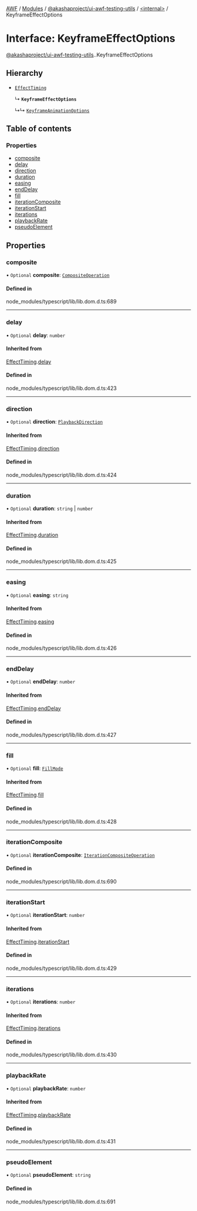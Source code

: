 [AWF](../README.md) / [Modules](../modules.md) / [@akashaproject/ui-awf-testing-utils](../modules/akashaproject_ui_awf_testing_utils.md) / [<internal\>](../modules/akashaproject_ui_awf_testing_utils._internal_.md) / KeyframeEffectOptions

# Interface: KeyframeEffectOptions

[@akashaproject/ui-awf-testing-utils](../modules/akashaproject_ui_awf_testing_utils.md).[<internal>](../modules/akashaproject_ui_awf_testing_utils._internal_.md).KeyframeEffectOptions

## Hierarchy

- [`EffectTiming`](akashaproject_ui_awf_testing_utils._internal_.EffectTiming.md)

  ↳ **`KeyframeEffectOptions`**

  ↳↳ [`KeyframeAnimationOptions`](akashaproject_ui_awf_testing_utils._internal_.KeyframeAnimationOptions.md)

## Table of contents

### Properties

- [composite](akashaproject_ui_awf_testing_utils._internal_.KeyframeEffectOptions.md#composite)
- [delay](akashaproject_ui_awf_testing_utils._internal_.KeyframeEffectOptions.md#delay)
- [direction](akashaproject_ui_awf_testing_utils._internal_.KeyframeEffectOptions.md#direction)
- [duration](akashaproject_ui_awf_testing_utils._internal_.KeyframeEffectOptions.md#duration)
- [easing](akashaproject_ui_awf_testing_utils._internal_.KeyframeEffectOptions.md#easing)
- [endDelay](akashaproject_ui_awf_testing_utils._internal_.KeyframeEffectOptions.md#enddelay)
- [fill](akashaproject_ui_awf_testing_utils._internal_.KeyframeEffectOptions.md#fill)
- [iterationComposite](akashaproject_ui_awf_testing_utils._internal_.KeyframeEffectOptions.md#iterationcomposite)
- [iterationStart](akashaproject_ui_awf_testing_utils._internal_.KeyframeEffectOptions.md#iterationstart)
- [iterations](akashaproject_ui_awf_testing_utils._internal_.KeyframeEffectOptions.md#iterations)
- [playbackRate](akashaproject_ui_awf_testing_utils._internal_.KeyframeEffectOptions.md#playbackrate)
- [pseudoElement](akashaproject_ui_awf_testing_utils._internal_.KeyframeEffectOptions.md#pseudoelement)

## Properties

### composite

• `Optional` **composite**: [`CompositeOperation`](../modules/akashaproject_ui_awf_testing_utils._internal_.md#compositeoperation)

#### Defined in

node_modules/typescript/lib/lib.dom.d.ts:689

___

### delay

• `Optional` **delay**: `number`

#### Inherited from

[EffectTiming](akashaproject_ui_awf_testing_utils._internal_.EffectTiming.md).[delay](akashaproject_ui_awf_testing_utils._internal_.EffectTiming.md#delay)

#### Defined in

node_modules/typescript/lib/lib.dom.d.ts:423

___

### direction

• `Optional` **direction**: [`PlaybackDirection`](../modules/akashaproject_ui_awf_testing_utils._internal_.md#playbackdirection)

#### Inherited from

[EffectTiming](akashaproject_ui_awf_testing_utils._internal_.EffectTiming.md).[direction](akashaproject_ui_awf_testing_utils._internal_.EffectTiming.md#direction)

#### Defined in

node_modules/typescript/lib/lib.dom.d.ts:424

___

### duration

• `Optional` **duration**: `string` \| `number`

#### Inherited from

[EffectTiming](akashaproject_ui_awf_testing_utils._internal_.EffectTiming.md).[duration](akashaproject_ui_awf_testing_utils._internal_.EffectTiming.md#duration)

#### Defined in

node_modules/typescript/lib/lib.dom.d.ts:425

___

### easing

• `Optional` **easing**: `string`

#### Inherited from

[EffectTiming](akashaproject_ui_awf_testing_utils._internal_.EffectTiming.md).[easing](akashaproject_ui_awf_testing_utils._internal_.EffectTiming.md#easing)

#### Defined in

node_modules/typescript/lib/lib.dom.d.ts:426

___

### endDelay

• `Optional` **endDelay**: `number`

#### Inherited from

[EffectTiming](akashaproject_ui_awf_testing_utils._internal_.EffectTiming.md).[endDelay](akashaproject_ui_awf_testing_utils._internal_.EffectTiming.md#enddelay)

#### Defined in

node_modules/typescript/lib/lib.dom.d.ts:427

___

### fill

• `Optional` **fill**: [`FillMode`](../modules/akashaproject_ui_awf_testing_utils._internal_.md#fillmode)

#### Inherited from

[EffectTiming](akashaproject_ui_awf_testing_utils._internal_.EffectTiming.md).[fill](akashaproject_ui_awf_testing_utils._internal_.EffectTiming.md#fill)

#### Defined in

node_modules/typescript/lib/lib.dom.d.ts:428

___

### iterationComposite

• `Optional` **iterationComposite**: [`IterationCompositeOperation`](../modules/akashaproject_ui_awf_testing_utils._internal_.md#iterationcompositeoperation)

#### Defined in

node_modules/typescript/lib/lib.dom.d.ts:690

___

### iterationStart

• `Optional` **iterationStart**: `number`

#### Inherited from

[EffectTiming](akashaproject_ui_awf_testing_utils._internal_.EffectTiming.md).[iterationStart](akashaproject_ui_awf_testing_utils._internal_.EffectTiming.md#iterationstart)

#### Defined in

node_modules/typescript/lib/lib.dom.d.ts:429

___

### iterations

• `Optional` **iterations**: `number`

#### Inherited from

[EffectTiming](akashaproject_ui_awf_testing_utils._internal_.EffectTiming.md).[iterations](akashaproject_ui_awf_testing_utils._internal_.EffectTiming.md#iterations)

#### Defined in

node_modules/typescript/lib/lib.dom.d.ts:430

___

### playbackRate

• `Optional` **playbackRate**: `number`

#### Inherited from

[EffectTiming](akashaproject_ui_awf_testing_utils._internal_.EffectTiming.md).[playbackRate](akashaproject_ui_awf_testing_utils._internal_.EffectTiming.md#playbackrate)

#### Defined in

node_modules/typescript/lib/lib.dom.d.ts:431

___

### pseudoElement

• `Optional` **pseudoElement**: `string`

#### Defined in

node_modules/typescript/lib/lib.dom.d.ts:691
